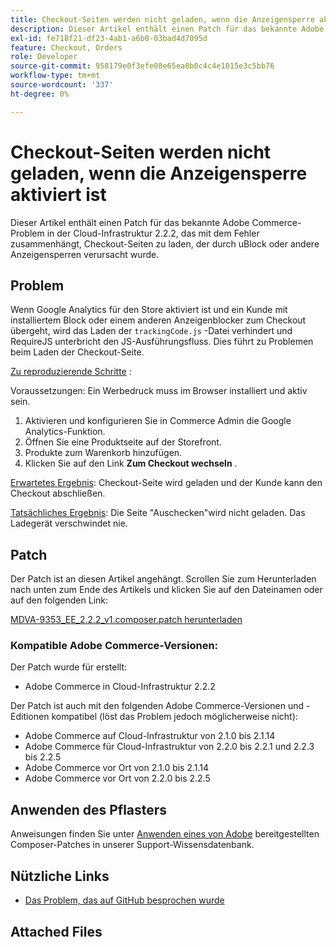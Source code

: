 ```yaml
---
title: Checkout-Seiten werden nicht geladen, wenn die Anzeigensperre aktiviert ist
description: Dieser Artikel enthält einen Patch für das bekannte Adobe Commerce-Problem in der Cloud-Infrastruktur 2.2.2, das mit dem Fehler zusammenhängt, Checkout-Seiten zu laden, der durch uBlock oder andere Anzeigensperren verursacht wurde.
exl-id: fe718f21-df23-4ab1-a6b0-03bad4d7095d
feature: Checkout, Orders
role: Developer
source-git-commit: 958179e0f3efe08e65ea8b0c4c4e1015e3c5bb76
workflow-type: tm+mt
source-wordcount: '337'
ht-degree: 0%

---
```


# Checkout-Seiten werden nicht geladen, wenn die Anzeigensperre aktiviert ist

Dieser Artikel enthält einen Patch für das bekannte Adobe Commerce-Problem in der Cloud-Infrastruktur 2.2.2, das mit dem Fehler zusammenhängt, Checkout-Seiten zu laden, der durch uBlock oder andere Anzeigensperren verursacht wurde.

## Problem

Wenn Google Analytics für den Store aktiviert ist und ein Kunde mit installiertem Block oder einem anderen Anzeigenblocker zum Checkout übergeht, wird das Laden der `trackingCode.js` -Datei verhindert und RequireJS unterbricht den JS-Ausführungsfluss. Dies führt zu Problemen beim Laden der Checkout-Seite.

<u>Zu reproduzierende Schritte</u> :

Voraussetzungen: Ein Werbedruck muss im Browser installiert und aktiv sein.

1. Aktivieren und konfigurieren Sie in Commerce Admin die Google Analytics-Funktion.
1. Öffnen Sie eine Produktseite auf der Storefront.
1. Produkte zum Warenkorb hinzufügen.
1. Klicken Sie auf den Link **Zum Checkout wechseln** .

<u>Erwartetes Ergebnis</u>: Checkout-Seite wird geladen und der Kunde kann den Checkout abschließen.

<u>Tatsächliches Ergebnis</u>: Die Seite &quot;Auschecken&quot;wird nicht geladen. Das Ladegerät verschwindet nie.

## Patch

Der Patch ist an diesen Artikel angehängt. Scrollen Sie zum Herunterladen nach unten zum Ende des Artikels und klicken Sie auf den Dateinamen oder auf den folgenden Link:

[MDVA-9353\_EE\_2.2.2\_v1.composer.patch herunterladen](assets/MDVA-9353_EE_2.2.2_v1.composer.patch.zip)

### Kompatible Adobe Commerce-Versionen:

Der Patch wurde für erstellt:

* Adobe Commerce in Cloud-Infrastruktur 2.2.2

Der Patch ist auch mit den folgenden Adobe Commerce-Versionen und -Editionen kompatibel (löst das Problem jedoch möglicherweise nicht):

* Adobe Commerce auf Cloud-Infrastruktur von 2.1.0 bis 2.1.14
* Adobe Commerce für Cloud-Infrastruktur von 2.2.0 bis 2.2.1 und 2.2.3 bis 2.2.5
* Adobe Commerce vor Ort von 2.1.0 bis 2.1.14
* Adobe Commerce vor Ort von 2.2.0 bis 2.2.5

## Anwenden des Pflasters

Anweisungen finden Sie unter [Anwenden eines von Adobe](/help/how-to/general/how-to-apply-a-composer-patch-provided-by-magento.md) bereitgestellten Composer-Patches in unserer Support-Wissensdatenbank.

## Nützliche Links

* [Das Problem, das auf GitHub besprochen wurde](https://github.com/magento/magento2/pull/13061)

## Attached Files

